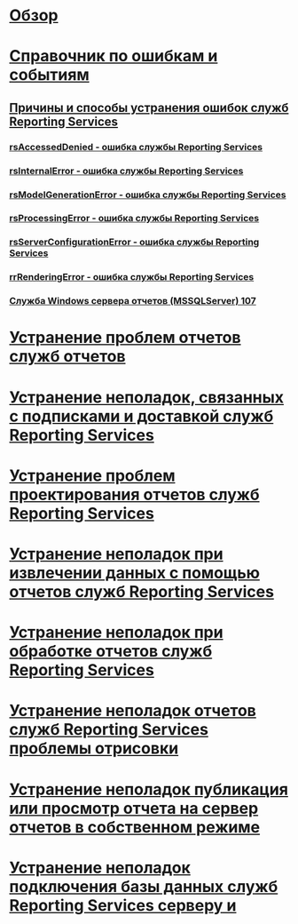 # [Обзор](troubleshoot-reporting-services.md)  
# [Справочник по ошибкам и событиям](errors-and-events-reference-reporting-services.md)  
## [Причины и способы устранения ошибок служб Reporting Services](cause-and-resolution-of-reporting-services-errors.md)  
### [rsAccessedDenied - ошибка службы Reporting Services](rsaccesseddenied-reporting-services-error.md)  
### [rsInternalError - ошибка службы Reporting Services](rsinternalerror-reporting-services-error.md)  
### [rsModelGenerationError - ошибка службы Reporting Services](rsmodelgenerationerror-reporting-services-error.md)  
### [rsProcessingError - ошибка службы Reporting Services](rsprocessingerror-reporting-services-error.md)  
### [rsServerConfigurationError - ошибка службы Reporting Services](rsserverconfigurationerror-reporting-services-error.md)  
### [rrRenderingError - ошибка службы Reporting Services](rrrenderingerror-reporting-services-error.md)  
### [Служба Windows сервера отчетов (MSSQLServer) 107](report-server-windows-service-mssqlserver-107.md)  
# [Устранение проблем отчетов служб отчетов](troubleshoot-reporting-services-report-issues.md)  
# [Устранение неполадок, связанных с подписками и доставкой служб Reporting Services](troubleshoot-reporting-services-subscriptions-and-delivery.md)  
# [Устранение проблем проектирования отчетов служб Reporting Services](troubleshoot-report-design-issues-with-reporting-services.md)  
# [Устранение неполадок при извлечении данных с помощью отчетов служб Reporting Services](troubleshoot-data-retrieval-issues-with-reporting-services-reports.md)  
# [Устранение неполадок при обработке отчетов служб Reporting Services](troubleshoot-processing-of-reporting-services-reports.md)  
# [Устранение неполадок отчетов служб Reporting Services проблемы отрисовки](troubleshoot-reporting-services-report-rendering-issues.md)  
# [Устранение неполадок публикация или просмотр отчета на сервер отчетов в собственном режиме](troubleshoot-publishing-or-viewing-a-report-on-a-native-mode-report-server.md)  
# [Устранение неполадок подключения базы данных служб Reporting Services серверу и](troubleshoot-server-and-database-connection-problems-with-reporting-services.md)  
